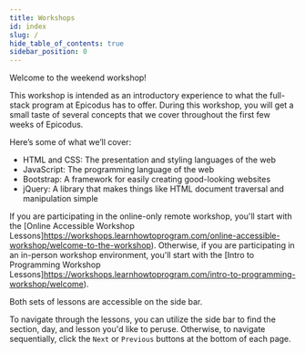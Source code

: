 ```yaml
---
title: Workshops
id: index
slug: /
hide_table_of_contents: true
sidebar_position: 0
---
```


Welcome to the weekend workshop! 

This workshop is intended as an introductory experience to what the full-stack program at Epicodus has to offer. During this workshop, you will get a small taste of several concepts that we cover throughout the first few weeks of Epicodus.

Here’s some of what we’ll cover:

* HTML and CSS: The presentation and styling languages of the web
* JavaScript: The programming language of the web
* Bootstrap: A framework for easily creating good-looking websites
* jQuery: A library that makes things like HTML document traversal and manipulation simple

If you are participating in the online-only remote workshop, you'll start with the [Online Accessible Workshop Lessons]https://workshops.learnhowtoprogram.com/online-accessible-workshop/welcome-to-the-workshop). Otherwise, if you are participating in an in-person workshop environment, you'll start with the [Intro to Programming Workshop Lessons]https://workshops.learnhowtoprogram.com/intro-to-programming-workshop/welcome). 

Both sets of lessons are accessible on the side bar.

To navigate through the lessons, you can utilize the side bar to find the section, day, and lesson you'd like to peruse. Otherwise, to navigate sequentially, click the `Next` or `Previous` buttons at the bottom of each page.
